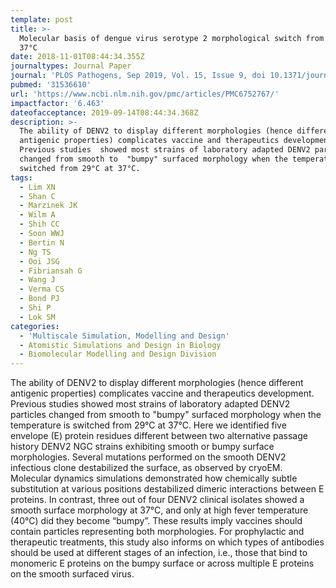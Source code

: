 ```yaml
---
template: post
title: >-
  Molecular basis of dengue virus serotype 2 morphological switch from 29°C to
  37°C
date: 2018-11-01T08:44:34.355Z
journaltypes: Journal Paper
journal: 'PLOS Pathogens, Sep 2019, Vol. 15, Issue 9, doi 10.1371/journal.ppat.1007996'
pubmed: '31536610'
url: 'https://www.ncbi.nlm.nih.gov/pmc/articles/PMC6752767/'
impactfactor: '6.463'
dateofacceptance: 2019-09-14T08:44:34.368Z
description: >-
  The ability of DENV2 to display different morphologies (hence different
  antigenic properties) complicates vaccine and therapeutics development.
  Previous studies  showed most strains of laboratory adapted DENV2 particles
  changed from smooth to  "bumpy" surfaced morphology when the temperature is
  switched from 29°C at 37°C.  
tags:
  - Lim XN
  - Shan C
  - Marzinek JK
  - Wilm A
  - Shih CC
  - Soon WWJ
  - Bertin N
  - Ng TS
  - Ooi JSG
  - Fibriansah G
  - Wang J
  - Verma CS
  - Bond PJ
  - Shi P
  - Lok SM
categories:
  - 'Multiscale Simulation, Modelling and Design'
  - Atomistic Simulations and Design in Biology
  - Biomolecular Modelling and Design Division
---
```

  The ability of DENV2 to display different morphologies (hence different antigenic properties) complicates vaccine and therapeutics development.  Previous studies showed most strains of laboratory adapted DENV2 particles changed from smooth to "bumpy" surfaced morphology when the temperature 
  is switched from 29°C at 37°C. Here we identified five envelope (E) protein residues different between two alternative passage history DENV2 NGC  strains exhibiting smooth or bumpy surface morphologies. Several mutations performed on the smooth DENV2 infectious clone destabilized the surface,  as observed by cryoEM. Molecular dynamics simulations demonstrated how chemically subtle substitution at various positions destabilized dimeric  interactions between E proteins. In contrast, three out of four DENV2 clinical isolates showed a smooth surface morphology at 37°C, and only at high fever temperature (40°C) did they become “bumpy”. These results imply vaccines should contain particles representing both morphologies. For   prophylactic and therapeutic treatments, this study also informs on which types of antibodies should be used at different stages of an infection, i.e., those that bind to monomeric E proteins on the bumpy surface or across multiple E proteins on the smooth surfaced virus.
